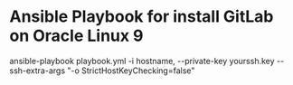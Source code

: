# Ansible Playbook for install GitLab on Oracle Linux 9

ansible-playbook playbook.yml -i hostname, --private-key yourssh.key --ssh-extra-args "-o StrictHostKeyChecking=false"
